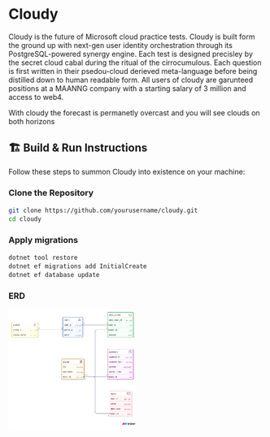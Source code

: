 # Cloudy

Cloudy is the future of Microsoft cloud practice tests. 
Cloudy is built form the ground up with next-gen user identity orchestration through its PostgreSQL-powered synergy engine. 
Each test is designed precisley by the secret cloud cabal during the ritual of the cirrocumulous.
Each question is first written in their psedou-cloud derieved meta-language before being distilled down to human readable form.
All users of cloudy are garunteed positions at a MAANNG company with a starting salary of 3 million and access to web4.

With cloudy the forecast is permanetly overcast and you will see clouds on both horizons

## 🏗️ Build & Run Instructions

Follow these steps to summon Cloudy into existence on your machine:

### Clone the Repository
```bash
git clone https://github.com/yourusername/cloudy.git
cd cloudy
```

### Apply migrations
```bash
dotnet tool restore
dotnet ef migrations add InitialCreate
dotnet ef database update
```

### ERD
<img src="images/erd.png" alt="Cloudy Diagram" width="50%">

